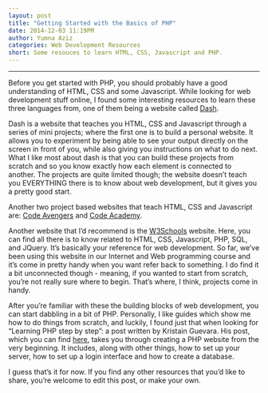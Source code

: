 ```yaml
---
layout: post
title: "Getting Started with the Basics of PHP"
date: 2014-12-03 11:19PM
author: Yumna Aziz
categories: Web Development Resources
short: Some resouces to learn HTML, CSS, Javascript and PHP.
---
```

<hr>

Before you get started with PHP, you should probably have a good understanding of HTML, CSS and some Javascript. 
While looking for web development stuff online, I found some interesting resources to learn these three 
languages from, one of them being a website called [Dash](https://dash.generalassemb.ly/). 

Dash is a website that teaches you HTML, CSS and Javascript through a series of mini projects; where the first one is to build a personal website. It allows you to experiment by being able to see your output directly on the screen in 
front of you, while also giving you instructions on what to do next. What I like most about dash is that you can 
build these projects from scratch and so you know exactly how each element is connected to another. The projects are 
quite limited though; the website doesn’t teach you EVERYTHING there is to know about web development, but it gives 
you a pretty good start. 

Another two project based websites that teach HTML, CSS and Javascript are: [Code Avengers](http://www.codeavengers.com) and [Code Academy](http://www.codecademy.com).

Another website that I’d recommend is the [W3Schools](http://www.w3schools.com/default.asp) website. Here, you can
find all there is to know related to HTML, CSS, Javascript, PHP, SQL, and JQuery. It’s basically your reference for 
web development. So far, we’ve been using this website in our Internet and Web programming course and it’s come in 
pretty handy when you want refer back to something. I do find it a bit unconnected though - meaning, if you wanted to
start from scratch, you’re not really sure where to begin. That’s where, I think, projects come in handy. 

After you’re familiar with these the building blocks of web development, you can start dabbling in a bit of PHP. 
Personally, I like guides which show me how to do things from scratch, and luckily, I found just that when looking 
for “Learning PHP step by step”: a post written by Kristain Guevara. His post, which you can find 
[here](http://www.codeproject.com/Articles/759094/Step-by-Step-PHP-Tutorials-for-Beginners-Creating), takes you through creating a PHP website from the very beginning. It includes, along with other things, how to set up your server, how to set up a login interface and how to create a database. 

I guess that’s it for now. If you find any other resources that you’d like to share, you’re welcome to edit this post, or make your own. 
